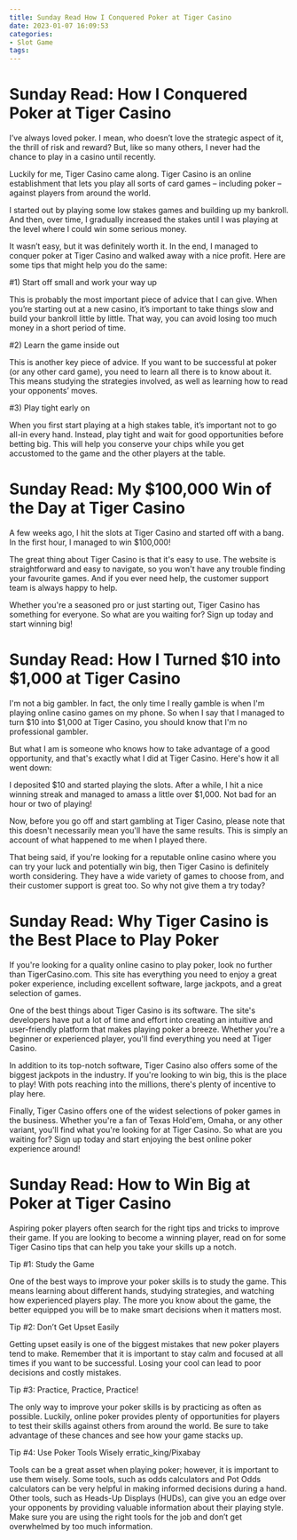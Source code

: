```yaml
---
title: Sunday Read How I Conquered Poker at Tiger Casino
date: 2023-01-07 16:09:53
categories:
- Slot Game
tags:
---
```



#  Sunday Read: How I Conquered Poker at Tiger Casino

I’ve always loved poker. I mean, who doesn’t love the strategic aspect of it, the thrill of risk and reward? But, like so many others, I never had the chance to play in a casino until recently.

Luckily for me, Tiger Casino came along. Tiger Casino is an online establishment that lets you play all sorts of card games – including poker – against players from around the world.

I started out by playing some low stakes games and building up my bankroll. And then, over time, I gradually increased the stakes until I was playing at the level where I could win some serious money.

It wasn’t easy, but it was definitely worth it. In the end, I managed to conquer poker at Tiger Casino and walked away with a nice profit. Here are some tips that might help you do the same:

#1) Start off small and work your way up

This is probably the most important piece of advice that I can give. When you’re starting out at a new casino, it’s important to take things slow and build your bankroll little by little. That way, you can avoid losing too much money in a short period of time.

#2) Learn the game inside out

This is another key piece of advice. If you want to be successful at poker (or any other card game), you need to learn all there is to know about it. This means studying the strategies involved, as well as learning how to read your opponents’ moves.

#3) Play tight early on

When you first start playing at a high stakes table, it’s important not to go all-in every hand. Instead, play tight and wait for good opportunities before betting big. This will help you conserve your chips while you get accustomed to the game and the other players at the table.

#  Sunday Read: My $100,000 Win of the Day at Tiger Casino

A few weeks ago, I hit the slots at Tiger Casino and started off with a bang. In the first hour, I managed to win $100,000!

The great thing about Tiger Casino is that it's easy to use. The website is straightforward and easy to navigate, so you won't have any trouble finding your favourite games. And if you ever need help, the customer support team is always happy to help.

Whether you're a seasoned pro or just starting out, Tiger Casino has something for everyone. So what are you waiting for? Sign up today and start winning big!

#  Sunday Read: How I Turned $10 into $1,000 at Tiger Casino

I'm not a big gambler. In fact, the only time I really gamble is when I'm playing online casino games on my phone. So when I say that I managed to turn $10 into $1,000 at Tiger Casino, you should know that I'm no professional gambler.

But what I am is someone who knows how to take advantage of a good opportunity, and that's exactly what I did at Tiger Casino. Here's how it all went down:

I deposited $10 and started playing the slots. After a while, I hit a nice winning streak and managed to amass a little over $1,000. Not bad for an hour or two of playing!

Now, before you go off and start gambling at Tiger Casino, please note that this doesn't necessarily mean you'll have the same results. This is simply an account of what happened to me when I played there.

That being said, if you're looking for a reputable online casino where you can try your luck and potentially win big, then Tiger Casino is definitely worth considering. They have a wide variety of games to choose from, and their customer support is great too. So why not give them a try today?

#  Sunday Read: Why Tiger Casino is the Best Place to Play Poker

If you're looking for a quality online casino to play poker, look no further than TigerCasino.com. This site has everything you need to enjoy a great poker experience, including excellent software, large jackpots, and a great selection of games.

One of the best things about Tiger Casino is its software. The site's developers have put a lot of time and effort into creating an intuitive and user-friendly platform that makes playing poker a breeze. Whether you're a beginner or experienced player, you'll find everything you need at Tiger Casino.

In addition to its top-notch software, Tiger Casino also offers some of the biggest jackpots in the industry. If you're looking to win big, this is the place to play! With pots reaching into the millions, there's plenty of incentive to play here.

Finally, Tiger Casino offers one of the widest selections of poker games in the business. Whether you're a fan of Texas Hold'em, Omaha, or any other variant, you'll find what you're looking for at Tiger Casino. So what are you waiting for? Sign up today and start enjoying the best online poker experience around!

#  Sunday Read: How to Win Big at Poker at Tiger Casino

Aspiring poker players often search for the right tips and tricks to improve their game. If you are looking to become a winning player, read on for some Tiger Casino tips that can help you take your skills up a notch.

Tip #1: Study the Game

One of the best ways to improve your poker skills is to study the game. This means learning about different hands, studying strategies, and watching how experienced players play. The more you know about the game, the better equipped you will be to make smart decisions when it matters most.

Tip #2: Don’t Get Upset Easily

Getting upset easily is one of the biggest mistakes that new poker players tend to make. Remember that it is important to stay calm and focused at all times if you want to be successful. Losing your cool can lead to poor decisions and costly mistakes.

Tip #3: Practice, Practice, Practice!

The only way to improve your poker skills is by practicing as often as possible. Luckily, online poker provides plenty of opportunities for players to test their skills against others from around the world. Be sure to take advantage of these chances and see how your game stacks up.

Tip #4: Use Poker Tools Wisely
 erratic_king/Pixabay




Tools can be a great asset when playing poker; however, it is important to use them wisely. Some tools, such as odds calculators and Pot Odds calculators can be very helpful in making informed decisions during a hand. Other tools, such as Heads-Up Displays (HUDs), can give you an edge over your opponents by providing valuable information about their playing style. Make sure you are using the right tools for the job and don’t get overwhelmed by too much information.